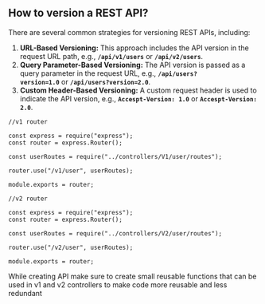 ## How to version a REST API?

There are several common strategies for versioning REST APIs, including:

1. **URL-Based Versioning:** This approach includes the API version in the request URL path, e.g., **`/api/v1/users`** or **`/api/v2/users`**.
2. **Query Parameter-Based Versioning:** The API version is passed as a query parameter in the request URL, e.g., **`/api/users?version=1.0`** or **`/api/users?version=2.0`**.
3. **Custom Header-Based Versioning:** A custom request header is used to indicate the API version, e.g., **`Accespt-Version: 1.0`** or **`Accespt-Version: 2.0`**.


```
//v1 router

const express = require("express");
const router = express.Router();

const userRoutes = require("../controllers/V1/user/routes");

router.use("/v1/user", userRoutes);

module.exports = router;

//v2 router

const express = require("express");
const router = express.Router();

const userRoutes = require("../controllers/V2/user/routes");

router.use("/v2/user", userRoutes);

module.exports = router;

```

While creating API make sure to create small reusable functions that can be used in v1 and v2 controllers to make code more reusable and less redundant
